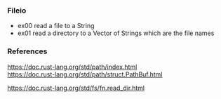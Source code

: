 
### Fileio

* ex00 read a file to a String
* ex01 read a directory to a Vector of Strings which are the file names


### References

https://doc.rust-lang.org/std/path/index.html  
https://doc.rust-lang.org/std/path/struct.PathBuf.html  
 
https://doc.rust-lang.org/std/fs/fn.read_dir.html  
